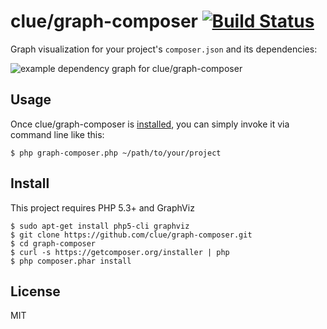 # clue/graph-composer [![Build Status](https://travis-ci.org/clue/graph-composer.png?branch=master)](https://travis-ci.org/clue/graph-composer)

Graph visualization for your project's `composer.json` and its dependencies:


![example dependency graph for clue/graph-composer](http://i.imgur.com/3DERCoA.png)

## Usage

Once clue/graph-composer is [installed](#install), you can simply invoke it via command line like this:

```
$ php graph-composer.php ~/path/to/your/project
```

## Install

This project requires PHP 5.3+ and GraphViz

```
$ sudo apt-get install php5-cli graphviz
$ git clone https://github.com/clue/graph-composer.git
$ cd graph-composer
$ curl -s https://getcomposer.org/installer | php
$ php composer.phar install
```

## License

MIT
